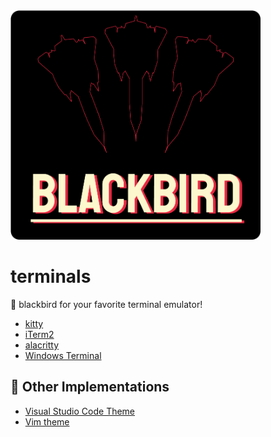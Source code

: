 <img src="./images/title.png" width="400">

# terminals

🏴 blackbird for your favorite terminal emulator!

- [kitty](./kitty/)
- [iTerm2](./iterm2/)
- [alacritty](./alacritty/)
- [Windows Terminal](./window_terminal/)

## 🌃 Other Implementations

- [Visual Studio Code Theme](https://github.com/blackbirdtheme/vscode)
- [Vim theme](https://github.com/blackbirdtheme/vim)
